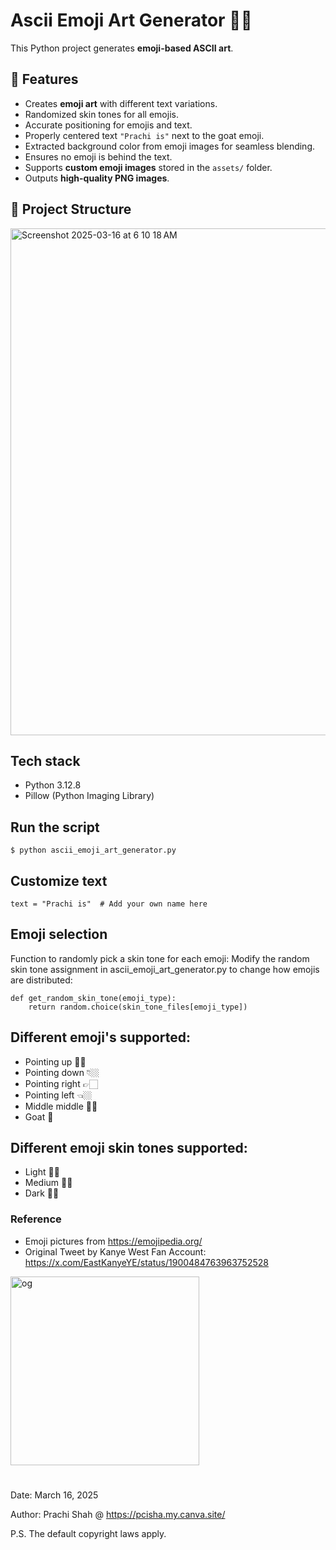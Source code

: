 # Ascii Emoji Art Generator 🎨🐐

This Python project generates **emoji-based ASCII art**.

## 📂 Features

- Creates **emoji art** with different text variations.
- Randomized skin tones for all emojis.
- Accurate positioning for emojis and text.
- Properly centered text `"Prachi is"` next to the goat emoji.
- Extracted background color from emoji images for seamless blending.
- Ensures no emoji is behind the text.
- Supports **custom emoji images** stored in the `assets/` folder.
- Outputs **high-quality PNG images**.

## 📂 Project Structure
<img width="811" alt="Screenshot 2025-03-16 at 6 10 18 AM" src="https://github.com/user-attachments/assets/600ea259-04ed-4d7b-abc9-01e5a67e651b" />

## Tech stack
- Python 3.12.8
- Pillow (Python Imaging Library)

## Run the script

```$ python ascii_emoji_art_generator.py```

## Customize text

```text = "Prachi is"  # Add your own name here```

## Emoji selection
Function to randomly pick a skin tone for each emoji: Modify the random skin tone assignment in ascii_emoji_art_generator.py to change how emojis are distributed:
```
def get_random_skin_tone(emoji_type):
    return random.choice(skin_tone_files[emoji_type])
```

## Different emoji's supported:
- Pointing up ☝🏻
- Pointing down 👇🏼
- Pointing right 👉🏻
- Pointing left 👈🏼
- Middle middle 🖕🏽
- Goat 🐐

## Different emoji skin tones supported:
- Light 🤝🏻
- Medium 🙌🏼
- Dark 👏🏽

### Reference
- Emoji pictures from https://emojipedia.org/
- Original Tweet by Kanye West Fan Account: https://x.com/EastKanyeYE/status/1900484763963752528
<img width="302" alt="og" src="https://github.com/user-attachments/assets/f8d124e3-fbf5-4654-843c-141439a2d0c2" />

#
Date: March 16, 2025

Author: Prachi Shah @ https://pcisha.my.canva.site/

P.S. The default copyright laws apply.
